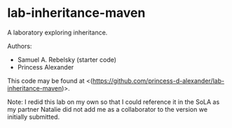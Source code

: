 # lab-inheritance-maven

A laboratory exploring inheritance.

Authors:

* Samuel A. Rebelsky (starter code)
* Princess Alexander

This code may be found at <(https://github.com/princess-d-alexander/lab-inheritance-maven)>.


Note: I redid this lab on my own so that I could reference it in the SoLA as my partner Natalie did not add me as a collaborator to the version we initially submitted.